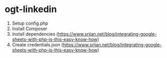 # ogt-linkedin

1. Setup config.php
2. Install Composer
3. Install dependencies (https://www.srijan.net/blog/integrating-google-sheets-with-php-is-this-easy-know-how)
4. Create credentials.json (https://www.srijan.net/blog/integrating-google-sheets-with-php-is-this-easy-know-how)

